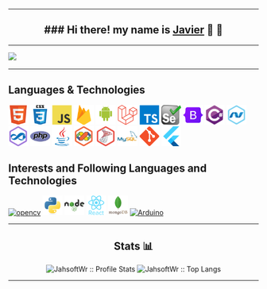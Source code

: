 <hr>

<h2 align="center">
### Hi there! my name is <a href="https://github.com/JahsoftWr">Javier</a> 👋 💬
</h2>
<hr>
<img src="https://i.imgur.com/OujrZjl.png">
<hr>

<h2 align="left">Languages & Technologies</h2>

<p align="left">
  
<a href="https://developer.mozilla.org/en-US/docs/Web/HTML" target="_blank" rel="noreferrer"> 
<img src="https://github.com/JahsoftWr/README/blob/main/img/html5-original.svg" 
alt="html5" width="40" height="40"/></a>

<a href="https://www.w3schools.com/css/" target="_blank" rel="noreferrer"> 
<img src="https://github.com/JahsoftWr/README/blob/main/img//css3-original-wordmark.svg" 
alt="css3" width="40" height="40"/></a>  

<a href="https://developer.mozilla.org/en-US/docs/Web/JavaScript" target="_blank" rel="noreferrer"> 
<img src="https://github.com/JahsoftWr/README/blob/main/img/javascript-original.svg" 
alt="javascript" width="40" height="40"/></a>

<a href="https://firebase.google.com/" target="_blank" rel="noreferrer"> 
<img src="https://github.com/JahsoftWr/README/blob/main/img/firebase-original.svg" 
alt="firebase" width="40" height="40"/></a>

<a href="https://developer.android.com/studio" target="_blank" rel="noreferrer"> 
<img src="https://raw.githubusercontent.com/devicons/devicon/master/icons/android/android-original-wordmark.svg" 
alt="Android Studio" width="40" height="40"/></a>

<a href="https://laravel.com/" target="_blank" rel="noreferrer"> 
<img src="https://github.com/JahsoftWr/README/blob/main/img/laravel-original.svg" 
alt="laravel" width="40" height="40"/></a>

<a href="https://www.typescriptlang.org/" target="_blank" rel="noreferrer"> 
<img src="https://github.com/JahsoftWr/README/blob/main/img/typescript-original.svg" 
alt="Typescript" width="40" height="40"/></a>

<a href="https://www.selenium.dev" target="_blank" rel="noreferrer"> 
<img src="https://github.com/JahsoftWr/README/blob/main/img/selenium-logo.svg" 
alt="Selenium" width="40" height="40"/></a>

<a href="https://getbootstrap.com/" target="_blank" rel="noreferrer"> 
<img src="https://github.com/JahsoftWr/README/blob/main/img/bootstrap-original.svg" 
alt="bootstrap" width="40" height="40"/></a>

<a href="https://docs.microsoft.com/en-us/dotnet/csharp/" target="_blank" rel="noreferrer"> 
<img src="https://github.com/JahsoftWr/README/blob/main/img/csharp-original.svg" 
alt="C#" width="40" height="40"/></a>

<a href="https://docs.microsoft.com/en-us/aspnet/core/mvc/overview/getting-started/" target="_blank" rel="noreferrer"> 
<img src="https://github.com/JahsoftWr/README/blob/main/img/aspnet-original.png" 
alt="Mvc.net" width="40" height="40"/></a>

<a href="https://docs.microsoft.com/en-us/dotnet/visual-basic/" target="_blank" rel="noreferrer"> 
<img src="https://github.com/JahsoftWr/README/blob/main/img/visual-basic-original.png" 
alt="Vb net" width="40" height="40"/></a>

<a href="https://www.php.net" target="_blank" rel="noreferrer"> 
<img src="https://github.com/JahsoftWr/README/blob/main/img/php-original.svg" 
alt="Php" width="40" height="40"/></a>

<a href="https://www.java.com/" target="_blank" rel="noreferrer"> 
<img src="https://github.com/JahsoftWr/README/blob/main/img/java-original.svg" 
alt="java" width="40" height="40"/></a>

<a href="https://www.vb6.com/" target="_blank" rel="noreferrer"> 
<img src="https://github.com/JahsoftWr/README/blob/main/img/visualbasic6.png" 
alt="vb6" width="40" height="40"/></a>

<a href="https://www.microsoft.com/en-us/sql/database-engine/editions/sql-server-2019" target="_blank" rel="noreferrer"> 
<img src="https://github.com/JahsoftWr/README/blob/main/img/sqlserver-original.png" 
alt="sql server" width="40" height="40"/></a>

<a href="https://www.mysql.com/" target="_blank" rel="noreferrer"> 
<img src="https://github.com/JahsoftWr/README/blob/main/img/mysql-original-wordmark.svg" 
alt="mysql" width="40" height="40"/></a>

<a href="https://git-scm.com/" target="_blank" rel="noreferrer">
<img src="https://github.com/JahsoftWr/README/blob/main/img/git-original.svg"
alt="git" width="40" height="40"/></a>

<a href="https://flutter.dev" target="_blank" rel="noreferrer">
<img src="https://github.com/JahsoftWr/README/blob/main/img/flutter-original.svg"
alt="flutter"width="40"height="40"/></a> 

</p>


<p align="left">
<h2 align="left">Interests and Following Languages ​​and Technologies</h2>
</p>
<p align="left">
  
<a href="https://opencv.org/" target="_blank" rel="noreferrer"> 
<img src="https://www.vectorlogo.zone/logos/opencv/opencv-icon.svg" 
alt="opencv" width="40" height="40"/></a>

<a href="https://www.python.org" target="_blank" rel="noreferrer"> 
<img src="https://raw.githubusercontent.com/devicons/devicon/master/icons/python/python-original.svg" 
alt="Python" width="40" height="40"/></a>

<a href="https://nodejs.org" target="_blank" rel="noreferrer">
<img src="https://raw.githubusercontent.com/devicons/devicon/master/icons/nodejs/nodejs-original-wordmark.svg"
alt="nodejs"width="40"height="40"/></a> 

<a href="https://reactjs.org/" target="_blank" rel="noreferrer"> 
<img src="https://raw.githubusercontent.com/devicons/devicon/master/icons/react/react-original-wordmark.svg" 
alt="React" width="40" height="40"/></a>

<a href="https://www.mongodb.com/" target="_blank" rel="noreferrer">
<img src="https://raw.githubusercontent.com/devicons/devicon/master/icons/mongodb/mongodb-original-wordmark.svg"
alt="mongodb"width="40"height="40"/></a>

<a href="https://www.arduino.cc/" target="_blank" rel="noreferrer"> 
<img src="https://i.imgur.com/XI6pwLD.png" 
alt="Arduino" width="40" height="40"/></a>
  
</p>
<hr>

<h2 align="center">Stats 📊 </h2>



<p align="center">
  <img height="180em"  width="400em" src="https://github-readme-stats.vercel.app/api?username=JahsoftWr&theme=tokyonight&show_icons=true&hide_border=true&count_private=true" alt="JahsoftWr :: Profile Stats" />
  <img height="180em" width="400em" src="https://github-readme-stats.vercel.app/api/top-langs/?username=JahsoftWr&langs_count=8&theme=tokyonight&layout=compact&hide_border=true" alt="JahsoftWr :: Top Langs" />
</p>

<hr>




<!--
**JahsoftWr/JahsoftWr** is a ✨ _special_ ✨ repository because its `README.md` (this file) appears on your GitHub profile.

Here are some ideas to get you started:

- 🔭 I’m currently working on ...
- 🌱 I’m currently learning ...
- 👯 I’m looking to collaborate on ...
- 🤔 I’m looking for help with ...
- 💬 Ask me about ...
- 📫 How to reach me: ...
- 😄 Pronouns: ...
- ⚡ Fun fact: ...
-->
